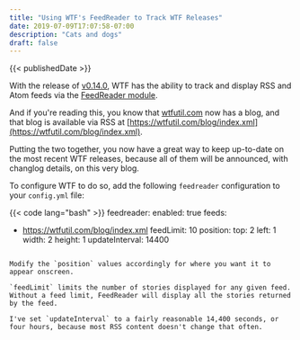 ```yaml
---
title: "Using WTF's FeedReader to Track WTF Releases"
date: 2019-07-09T17:07:58-07:00
description: "Cats and dogs"
draft: false
---
```


{{< publishedDate >}}

With the release of [v0.14.0](https://github.com/wtfutil/wtf/releases/tag/v0.14.0), WTF has the ability to track and display RSS and Atom feeds via the [FeedReader module](/modules/feedreader/).

And if you're reading this, you know that [wtfutil.com](https://wtfutil.com) now has a blog, and that blog is available via RSS at [https://wtfutil.com/blog/index.xml](https://wtfutil.com/blog/index.xml).

Putting the two together, you now have a great way to keep up-to-date on the most recent WTF releases, because all of them will be announced, with changlog details, on this very blog.

To configure WTF to do so, add the following `feedreader` configuration to your `config.yml` file:

{{< code lang="bash" >}}
feedreader:
  enabled: true
  feeds:
  - https://wtfutil.com/blog/index.xml
  feedLimit: 10
  position:
    top: 2
    left: 1
    width: 2
    height: 1
  updateInterval: 14400
```

Modify the `position` values accordingly for where you want it to appear onscreen.

`feedLimit` limits the number of stories displayed for any given feed. Without a feed limit, FeedReader will display all the stories returned by the feed.

I've set `updateInterval` to a fairly reasonable 14,400 seconds, or four hours, because most RSS content doesn't change that often.